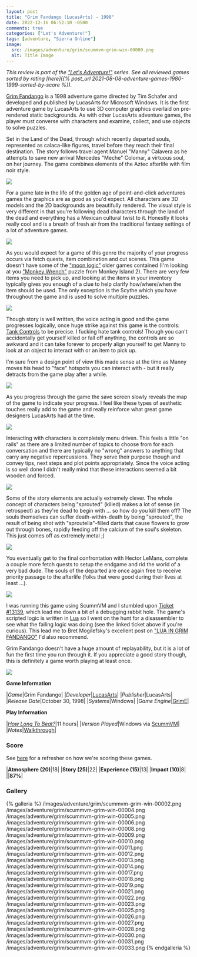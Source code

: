 ```yaml
---
layout: post
title: "Grim Fandango (LucasArts) - 1998"
date: 2022-12-16 06:52:10 -0500
comments: true
categories: ["Let's Adventure!"]
tags: [adventure, "Sierra Online"]
image:
  src: /images/adventure/grim/scummvm-grim-win-00000.png
  alt: Title Image
---
```


_This review is part of the ["Let's Adventure!"](https://www.alexbevi.com/categories/let-s-adventure/) series. See all reviewed games sorted by rating [here]({% post_url 2021-08-08-adventure-games-1980-1999-sorted-by-score %})._

[Grim Fandango](https://en.wikipedia.org/wiki/Grim_Fandango) is a 1998 adventure game directed by Tim Schafer and developed and published by LucasArts for Microsoft Windows. It is the first adventure game by LucasArts to use 3D computer graphics overlaid on pre-rendered static backgrounds. As with other LucasArts adventure games, the player must converse with characters and examine, collect, and use objects to solve puzzles.

Set in the Land of the Dead, through which recently departed souls, represented as calaca-like figures, travel before they reach their final destination. The story follows travel agent Manuel "Manny" Calavera as he attempts to save new arrival Mercedes "Meche" Colomar, a virtuous soul, on her journey. The game combines elements of the Aztec afterlife with film noir style.

![](/images/adventure/grim/scummvm-grim-win-00003.png)

For a game late in the life of the golden age of point-and-click adventures games the graphics are as good as you'd expect. All characters are 3D models and the 2D backgrounds are beautifully rendered. The visual style is very different in that you're following dead characters through the land of the dead and everything has a Mexican cultural twist to it. Honestly it looks really cool and is a breath of fresh air from the traditional fantasy settings of a lot of adventure games.

![](/images/adventure/grim/scummvm-grim-win-00007.png)

As you would expect for a game of this genre the majority of your progress occurs via fetch quests, item combination and cut scenes. This game doesn't have some of the ["moon logic"](https://tvtropes.org/pmwiki/pmwiki.php/Main/MoonLogicPuzzle) older games contained (I'm looking at you ["Monkey Wrench"](https://musingsofanitpickinggirl.wordpress.com/2018/10/15/can-we-talk-about-the-monkey-wrench-puzzle/) puzzle from Monkey Island 2). There are very few items you need to pick up, and looking at the items in your inventory typically gives you enough of a clue to help clarify how/where/when the item should be used. The only exception is the Scythe which you have throughout the game and is used to solve multiple puzzles.

![](/images/adventure/grim/scummvm-grim-win-00015.png)

Though story is well written, the voice acting is good and the game progresses logically, once huge strike against this game is the controls: [Tank Controls](https://en.wikipedia.org/wiki/Tank_controls) to be precise. I fucking hate tank controls! Though you can't accidentally get yourself killed or fall off anything, the controls are so awkward and it can take forever to properly align yourself to get Manny to look at an object to interact with or an item to pick up.

I'm sure from a design point of view this made sense at the time as Manny moves his head to "face" hotspots you can interact with - but it really detracts from the game play after a while.

![](/images/adventure/grim/scummvm-grim-win-00029.png)

As you progress through the game the save screen slowly reveals the map of the game to indicate your progress. I feel like these types of aesthetic touches really add to the game and really reinforce what great game designers LucasArts had at the time.

![](/images/adventure/grim/scummvm-grim-win-00024.png)

Interacting with characters is completely menu driven. This feels a little "on rails" as there are a limited number of topics to choose from for each conversation and there are typically no "wrong" answers to anything that carry any negative repercussions. They serve their purpose though and convey tips, next steps and plot points appropriately. Since the voice acting is so well done I didn't really mind that these interactions seemed a bit wooden and forced.

![](/images/adventure/grim/scummvm-grim-win-00020.png)

Some of the story elements are actually extremely clever. The whole concept of characters being "sprouted" (killed) makes a lot of sense (in retrospect) as they're dead to begin with ... so how do you kill them off? The souls themselves can suffer death-within-death by being "sprouted", the result of being shot with "sproutella"-filled darts that cause flowers to grow out through bones, rapidly feeding off the calcium of the soul's skeleton. This just comes off as extremely metal ;)

![](/images/adventure/grim/scummvm-grim-win-00032.png)

You eventually get to the final confrontation with Hector LeMans, complete a couple more fetch quests to setup the endgame and rid the world of a very bad dude. The souls of the departed are once again free to receive priority passage to the afterlife (folks that were good during their lives at least ...).

![](/images/adventure/grim/scummvm-grim-040.png)

I was running this game using ScummVM and I stumbled upon [Ticket #13139](https://bugs.scummvm.org/ticket/13139), which lead me down a bit of a debugging rabbit hole. The game's scripted logic is written in [Lua](https://www.lua.org/) so I went on the hunt for a disassembler to see what the failing logic was doing (see the linked ticket above if you're curious). This lead me to Bret Mogilefsky's excellent post on ["LUA IN GRIM FANDANGO"](https://www.grimfandango.net/features/articles/lua-in-grim-fandango) I'd also recommend.

Grim Fandango doesn't have a huge amount of replayability, but it is a lot of fun the first time you run through it. If you appreciate a good story though, this is definitely a game worth playing at least once.

![](/images/adventure/grim/scummvm-grim-win-00034.png)

**Game Information**

|*Game*|Grim Fandango|
|*Developer*|[LucasArts](https://en.wikipedia.org/wiki/LucasArts)|
|*Publisher*|LucasArts|
|*Release Date*|October 30, 1998|
|*Systems*|Windows|
|*Game Engine*|[GrimE](https://wiki.scummvm.org/index.php?title=GrimE)|

**Play Information**

|*[How Long To Beat?](https://howlongtobeat.com/game/4123)*|11 hours|
|*Version Played*|Windows via [ScummVM](https://www.scummvm.org/)|
|*Notes*|[Walkthrough](https://www.ign.com/wikis/grim-fandango/Walkthrough)|

### Score

See [here](https://www.alexbevi.com/blog/2021/07/28/adventure-games-1980-1999/#scoring) for a refresher on how we're scoring these games.

|**Atmosphere (20)**|18|
|**Story (25)**|22|
|**Experience (15)**|13|
|**Impact (10)**|8|
||**87%**|

### Gallery
{% galleria %}
/images/adventure/grim/scummvm-grim-win-00002.png
/images/adventure/grim/scummvm-grim-win-00004.png
/images/adventure/grim/scummvm-grim-win-00005.png
/images/adventure/grim/scummvm-grim-win-00006.png
/images/adventure/grim/scummvm-grim-win-00008.png
/images/adventure/grim/scummvm-grim-win-00009.png
/images/adventure/grim/scummvm-grim-win-00010.png
/images/adventure/grim/scummvm-grim-win-00011.png
/images/adventure/grim/scummvm-grim-win-00012.png
/images/adventure/grim/scummvm-grim-win-00013.png
/images/adventure/grim/scummvm-grim-win-00014.png
/images/adventure/grim/scummvm-grim-win-00017.png
/images/adventure/grim/scummvm-grim-win-00018.png
/images/adventure/grim/scummvm-grim-win-00019.png
/images/adventure/grim/scummvm-grim-win-00021.png
/images/adventure/grim/scummvm-grim-win-00022.png
/images/adventure/grim/scummvm-grim-win-00023.png
/images/adventure/grim/scummvm-grim-win-00025.png
/images/adventure/grim/scummvm-grim-win-00026.png
/images/adventure/grim/scummvm-grim-win-00027.png
/images/adventure/grim/scummvm-grim-win-00028.png
/images/adventure/grim/scummvm-grim-win-00030.png
/images/adventure/grim/scummvm-grim-win-00031.png
/images/adventure/grim/scummvm-grim-win-00033.png
{% endgalleria %}